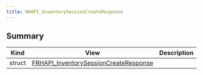 ```yaml
---
title: RHAPI_InventorySessionCreateResponse
---
```


## Summary
| Kind | View | Description |
|------|------|-------------|
|struct|[FRHAPI_InventorySessionCreateResponse](/unreal-plugins/all/structfrhapi__inventorysessioncreateresponse/#structFRHAPI__InventorySessionCreateResponse)||
